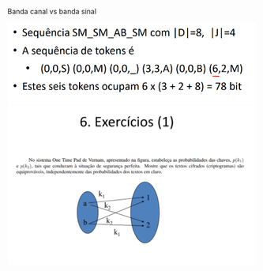 Banda canal vs banda sinal 

<img src="../CD/docs/duvidas/LZ77.png">

<img src="../CD/docs/duvidas/OTP.png">

